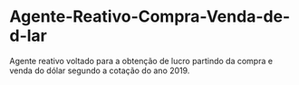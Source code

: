 # Agente-Reativo-Compra-Venda-de-d-lar
Agente reativo voltado para a obtenção de lucro partindo da compra e venda do dólar segundo a cotação do ano 2019.
